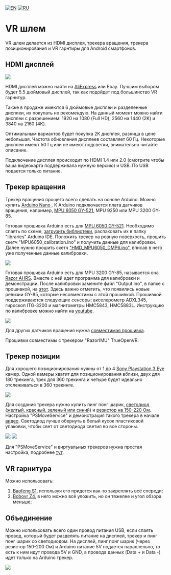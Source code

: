 ﻿[![EN](https://user-images.githubusercontent.com/9499881/33184537-7be87e86-d096-11e7-89bb-f3286f752bc6.png)](https://github.com/TrueOpenVR/TrueOpenVR-DIY/blob/master/HMD/HMD.md) 
[![RU](https://user-images.githubusercontent.com/9499881/27683795-5b0fbac6-5cd8-11e7-929c-057833e01fb1.png)](https://github.com/TrueOpenVR/TrueOpenVR-DIY/blob/master/HMD/HMD.RU.md)
# VR шлем
VR шлем делается из HDMI дисплея, трекера вращения, трекера позиционирования и VR гарнтиры для Android смартфонов.
## HDMI дисплей
![](https://user-images.githubusercontent.com/9499881/44113330-c2cd0b12-a018-11e8-87e9-68803760ea6b.png)

HDMI дисплей можно найти на [AliExpress](http://ali.pub/2oy6xl) или Ebay. Лучшим выбором будет 5.5 дюймовый дисплей, так как подойдет под большинство VR гарнитур.

Также в продаже имеются 6 дюймовые дисплеи и разделенные дисплеи, их покупать не рекомендую. На данный момент можно найти дисплеи с разрешением: 1920 на 1080 (Full HD), 2560 на 1440 (2K) и 3840 на 2160 (4K).

Оптимальным вариантов будет покупка 2K дисплея, разница в цене небольшая. Частота обновления дисплеев составляет 60 Гц. Некоторые дисплеи имеют 50 Гц или не имеют подсветки, внимательно читайте описание.

Подключение дисплея происходит по HDMI 1.4 или 2.0 (смотрите чтобы ваша видеокарта поддерживала нужную версию) и USB. По USB подается только питание.
## Трекер вращения
Трекер вращения прощего всего сделать на основе Arduino. Можно купить [Arduino Nano ](http://ali.pub/2oy73f). К Arduino подключается плата датчиков вращения, например, [MPU 6050 GY-521](http://ali.pub/2oy76c), MPU 9250 или MPU 3200 GY-85.

Готовая прошивка Arduino есть для [MPU 6050 GY-521](http://ali.pub/2oy76c). Необходимо спаять по схеме, [загрузить библиотеки](https://github.com/r57zone/X360Advance-Arduino/releases/download/1.0/MPU6050-X360Advance.zip), распаковать их в папку "libraries" Arduino IDE. Положить трекер на ровную поверхость, прошить скетч "MPU6050_calibration.ino" и получить данные для калибровки. Далее нужно прошить скетч ["HMD_MPU6050_DMP6.ino"](https://github.com/TrueOpenVR/TrueOpenVR-DIY/blob/master/HMD/Arduino/HMD_MPU6050_DMP6.ino), вписав в него уже полученные данные калибровки.

![](https://user-images.githubusercontent.com/9499881/52521728-e200dc80-2c94-11e9-9628-68ea3ef3dacd.png)


Готовая прошивка Arduino есть для MPU 3200 GY-85, называется она [Razor AHRS](https://github.com/Razor-AHRS/razor-9dof-ahrs/tree/master/Arduino). Вместе с ней идет программа для калибровки и демонстрации. После калибровки замените файл "Output.ino", в папке с прошивкой, на [этот](https://github.com/TrueOpenVR/TrueOpenVR-DIY/blob/master/HMD/Arduino/Razor_AHRS/Output.ino).
Здесь важно отметить, что появились новые ревизии GY-85, которые несовместимы с этой прошивкой. Прошивкой поддерживаются следующие сенсоры: акселерометр ADXL345, гироскоп ITG-3200 и магнитометры HMC5843, HMC5883L. Инструкцию по калибровке можно найти на [youtube](https://www.youtube.com/watch?v=J7K_TnzQBZk).

![](https://user-images.githubusercontent.com/9499881/52521767-bd593480-2c95-11e9-923a-648a3018d131.png)


Для других датчиков вращения нужна [совместимая прошивка](https://github.com/TrueOpenVR/TrueOpenVR-DIY/blob/master/HMD/Arduino/Arduino.Output.Bin.ino).

Прошивки совместимы с трекером "RazorIMU" TrueOpenVR.
## Трекер позиции
Для хорошего позиционирования нужны от 1 до 4 [Sony Playstation 3 Eye](https://www.ebay.com/sch/i.html?_nkw=Sony+Plastation+Eye) камер. Одной камеры хватит для позиционирования вблизи, двух для 180 трекинга, трех для 360 трекинга и четыре будет идеально отслеживаться в 360 трекинге.

![](https://user-images.githubusercontent.com/9499881/44270886-c074ea00-a249-11e8-9542-196e9e5650ba.png)

Для создания трекера нужно купить пинг понг шарик, [светодиод (желтый, красный, зеленый или синий)](http://ali.pub/2oy7dj) и [резистор на 150-220 Ом](http://ali.pub/2oy7iz). Настройка "PSMoveService" и демонстрация такого трекера в начале [видео](https://www.youtube.com/watch?v=IunGVk89-TY). 
Светодиод лучше обернуть в белый кусок пластиковой упаковки, чтобы свет от светодиода светил во все стороны. 

![](https://user-images.githubusercontent.com/9499881/44270911-d4b8e700-a249-11e8-816a-5a6df6b6fbda.png) ![](https://user-images.githubusercontent.com/9499881/44270935-df737c00-a249-11e8-9731-a238f24ce4c6.png)

Для "PSMoveService" и виртуальных трекеров нужна простая настройка, подробнее [тут](https://github.com/TrueOpenVR/TrueOpenVR-Drivers/tree/master/C%2B%2B/PSMoveService).
## VR гарнитура
Можно использовать: 
1. [Baofeng S1](http://ali.pub/2papmt), используя его придется как-то закреплять всё спереди;
2. [Bobovr Z4](http://ali.pub/2papt1), в него можно всё уложить, но он тяжелее и угол обзора меньше;

## Объединение
Можно использовать всего один провод питания USB, если спаять провод, который будет разделять питание на дисплей, трекер и пинг понг шарик со светодиодом. На дисплей, пинг понг шарик (через резистор 150-200 Ом) и Arduino питание 5V подается параллельно, то есть к ним идут провода 5V и GND, а провода данных (Data + и Data -) идет только на Arduino трекер.

![](https://user-images.githubusercontent.com/9499881/44270352-5445b680-a248-11e8-90c4-e84a6f4f0299.png)